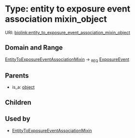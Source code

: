 
# Type: entity to exposure event association mixin_object




URI: [biolink:entity_to_exposure_event_association_mixin_object](https://w3id.org/biolink/vocab/entity_to_exposure_event_association_mixin_object)


## Domain and Range

[EntityToExposureEventAssociationMixin](EntityToExposureEventAssociationMixin.md) ->  <sub>REQ</sub> [ExposureEvent](ExposureEvent.md)

## Parents

 *  is_a: [object](object.md)

## Children


## Used by

 * [EntityToExposureEventAssociationMixin](EntityToExposureEventAssociationMixin.md)
